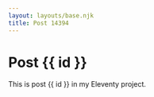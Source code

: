 ```yaml
---
layout: layouts/base.njk
title: Post 14394
---
```


# Post {{ id }}

This is post {{ id }} in my Eleventy project.
